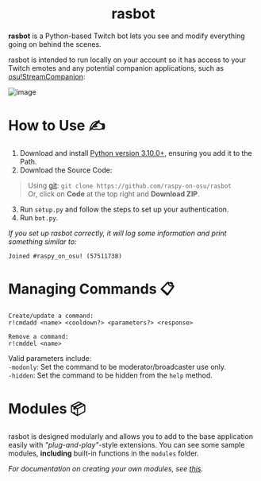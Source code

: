 <div align="center">

# rasbot

</div>

**rasbot** is a Python-based Twitch bot lets you see and modify everything going on behind the scenes.<br/>

rasbot is intended to run locally on your account so it has access to your Twitch emotes and any potential companion applications, such as [osu!StreamCompanion](https://github.com/Piotrekol/StreamCompanion):

![image](https://cdn.discordapp.com/attachments/488850419301220352/1024615808879579188/unknown.png)

# How to Use ✍️
1. Download and install [Python version 3.10.0+](https://www.python.org/downloads/), ensuring you add it to the Path.
2. Download the Source Code:
> Using [git](https://git-scm.com/downloads): `git clone https://github.com/raspy-on-osu/rasbot` <br/>
> Or, click on **Code** at the top right and **Download ZIP**.
3. Run `setup.py` and follow the steps to set up your authentication.
4. Run `bot.py`.

*If you set up rasbot correctly, it will log some information and print something similar to:*
```
Joined #raspy_on_osu! (57511738)
```

# Managing Commands 📋

```
Create/update a command:
r!cmdadd <name> <cooldown?> <parameters?> <response>

Remove a command:
r!cmddel <name>
```

Valid parameters include:<br/>
`-modonly`: Set the command to be moderator/broadcaster use only.<br/>
`-hidden`: Set the command to be hidden from the `help` method.

# Modules 📦
rasbot is designed modularly and allows you to add to the base application easily with *"plug-and-play"*-style extensions. You can see some sample modules, **including** built-in functions in the `modules` folder.

*For documentation on creating your own modules, see [this](https://github.com/raspy-on-osu/rasbot/blob/master/modules/README.md).*
